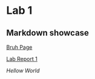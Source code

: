 # Lab 1
## Markdown showcase
[Bruh Page](https://noahterrellucsd.github.io/cse15l-lab-report/bruh.html) 

[Lab Report 1](https://noahterrellucsd.github.io/cse15l-lab-report/labreport1.html) 

*Hellow World*
